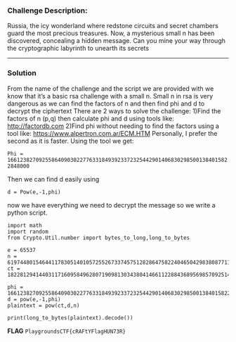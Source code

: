 ### Challenge Description:

Russia, the icy wonderland where redstone circuits and secret chambers guard the most precious treasures.
Now, a mysterious small n has been discovered, concealing a hidden message.
Can you mine your way through the cryptographic labyrinth to unearth its secrets

---

### Solution

From the name of the challenge and the script we are provided with we know that it’s a basic rsa challenge with a small n.
Small n in rsa is very dangerous as we can find the factors of n and then find phi and d to decrypt the ciphertext
There are 2 ways to solve the challenge:
1)Find the factors of n (p,q) then calculate phi and d using tools like: http://factordb.com
2)Find phi without needing to find the factors using a tool like: https://www.alpertron.com.ar/ECM.HTM
Personally, I prefer the second as it is faster.
Using the tool we get:

```Phi = 16612382709255864090302277633184939233723254429014068302985001384015822848000```

Then we can find d easily using 

```d = Pow(e,-1,phi)```

now we have everything we need to decrypt the message so we write a python script.

```
import math
import random
from Crypto.Util.number import bytes_to_long,long_to_bytes

e = 65537
n = 61974480154644117830514010572552673374575128286475822404650429838087711095644
ct = 18228129414403117160958496280719098130343804146611228843689569857092514426177

phi = 16612382709255864090302277633184939233723254429014068302985001384015822848000
d = pow(e,-1,phi)
plaintext = pow(ct,d,n)

print(long_to_bytes(plaintext).decode())
```

**FLAG**
```PlaygroundsCTF{cRAFtYFlagHUN73R}```

